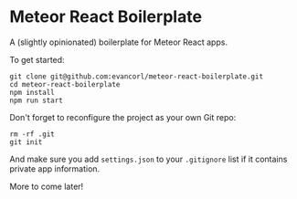 # Meteor React Boilerplate
A (slightly opinionated) boilerplate for Meteor React apps.

To get started:
```
git clone git@github.com:evancorl/meteor-react-boilerplate.git
cd meteor-react-boilerplate
npm install
npm run start
```

Don't forget to reconfigure the project as your own Git repo:
```
rm -rf .git
git init
```

And make sure you add `settings.json` to your `.gitignore` list if it contains private app information.

More to come later!
